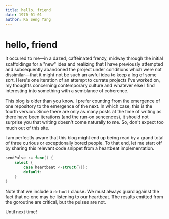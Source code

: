 ```yaml
---
title: hello, friend
date: 1970-01-01
author: Ka Seng Yang
---
```


# hello, friend

It occured to me—in a dazed, caffeinated frenzy, midway through the initial scaffoldings for a "new" idea and realizing that I have previously attempted and subsequently abandoned the project under conditions which were not dissimilar—that it might not be such an awful idea to keep a log of some sort. Here's one iteration of an attempt to currate projects I've worked on, my thoughts concerning contemporary culture and whatever else I find interesting into something with a semblance of coherence.

This blog is older than you know. I prefer counting from the emergence of one repository to the emergence of the next. In which case, this is the fourth version. Since there are only as many posts at the time of writing as there have been iterations (and the run-on sencences), it should not surprise you that writing doesn't come naturally to me. So, don't expect too much out of this site.

I am perfectly aware that this blog might end up being read by a grand total of three curious or exceptionally bored people. To that end, let me start off by sharing this relevant code snippet from a heartbeat implementation.

``` go
sendPulse := func() {
    select {
        case heartbeat <-struct{}{}:
        default:
    }
}
```

Note that we include a `default` clause. We must always guard against the fact that no one may be listening to our heartbeat. The results emitted from the goroutine are critical, but the pulses are not.

Until next time!